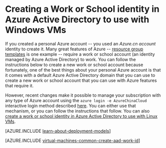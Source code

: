 <properties
    pageTitle="Create a work or school identity in AAD | Azure"
    description="Learn how to create a work or school identity in Azure Active Directory to use with your Windows virtual machines."
    services="virtual-machines-windows"
    documentationcenter=""
    author="squillace"
    manager="timlt"
    editor=""
    tags="azure-service-management,azure-resource-manager" />
<tags
    ms.assetid="d07dca34-618a-48aa-9971-03d9c1210f4a"
    ms.service="virtual-machines-windows"
    ms.devlang="na"
    ms.topic="article"
    ms.tgt_pltfrm="vm-windows"
    ms.workload="infrastructure"
    ms.date="08/23/2016"
    wacn.date=""
    ms.author="rasquill" />

# Creating a Work or School identity in Azure Active Directory to use with Windows VMs
If you created a personal Azure account -- you used an *Azure.cn account* identity to create it. Many great features of Azure -- [resource group templates](/documentation/articles/resource-group-overview/) is one example -- require a work or school account (an identity managed by Azure Active Directory) to work. You can follow the instructions below to create a new work or school account because fortunately, one of the best things about your personal Azure account is that it comes with a default Azure Active Directory domain that you can use to create a new work or school account that you can use with Azure features that require it.

However, recent changes make it possible to manage your subscription with any type of Azure account using the `azure login -e AzureChinaCloud` interactive login method described [here](/documentation/articles/xplat-cli-connect/). You can either use that mechanism, or you can follow the instructions that follow. You can also [create a work or school identity in Azure Active Directory to use with Linux VMs](/documentation/articles/virtual-machines-linux-create-aad-work-id/).

[AZURE.INCLUDE [learn-about-deployment-models](../../includes/learn-about-deployment-models-both-include.md)]

[AZURE.INCLUDE [virtual-machines-common-create-aad-work-id](../../includes/virtual-machines-common-create-aad-work-id.md)]

